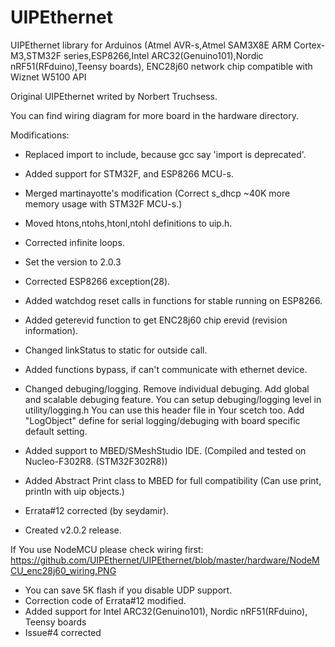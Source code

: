 # UIPEthernet
UIPEthernet library for Arduinos (Atmel AVR-s,Atmel SAM3X8E ARM Cortex-M3,STM32F series,ESP8266,Intel ARC32(Genuino101),Nordic nRF51(RFduino),Teensy boards), ENC28j60 network chip compatible with Wiznet W5100 API

Original UIPEthernet writed by Norbert Truchsess.

You can find wiring diagram for more board in the hardware directory.

Modifications:
- Replaced import to include, because gcc say 'import is deprecated'.
- Added support for STM32F, and ESP8266 MCU-s.
- Merged martinayotte's modification (Correct s_dhcp ~40K more memory usage with STM32F MCU-s.)
- Moved htons,ntohs,htonl,ntohl definitions to uip.h.
- Corrected infinite loops.
- Set the version to 2.0.3
- Corrected ESP8266 exception(28).
- Added watchdog reset calls in functions for stable running on ESP8266.
- Added geterevid function to get ENC28j60 chip erevid (revision information).
- Changed linkStatus to static for outside call.
- Added functions bypass, if can't communicate with ethernet device.
- Changed debuging/logging. Remove individual debuging. Add global and scalable debuging feature.
You can setup debuging/logging level in utility/logging.h
You can use this header file in Your scetch too.
Add "LogObject" define for serial logging/debuging with board specific default setting.
- Added support to MBED/SMeshStudio IDE. (Compiled and tested on Nucleo-F302R8. (STM32F302R8))

- Added Abstract Print class to MBED for full compatibility (Can use print, println with uip objects.)
- Errata#12 corrected (by seydamir).
- Created v2.0.2 release.

If You use NodeMCU please check wiring first:
https://github.com/UIPEthernet/UIPEthernet/blob/master/hardware/NodeMCU_enc28j60_wiring.PNG

- You can save 5K flash if you disable UDP support.
- Correction code of Errata#12 modified.
- Added support for Intel ARC32(Genuino101), Nordic nRF51(RFduino), Teensy boards
- Issue#4 corrected
